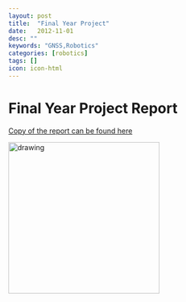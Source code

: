 ```yaml
---
layout: post
title:  "Final Year Project"
date:   2012-11-01
desc: ""
keywords: "GNSS,Robotics"
categories: [robotics]
tags: []
icon: icon-html
---
```

<style>
p.ex1 {
 width: 100%;
  margin-left: auto;
   margin-right: auto;
  max-width: 800px;


}
p.ex2 {
  padding-top: 50px;
  padding-right: 250px;
  padding-bottom: 50px;
  padding-left: 250px;
}

div.d {
  text-align: justify;
}
</style>
<body>
<div class = "d">
<h1> Final Year Project Report </h1>

<p class="ex1">

<a href="https://drive.google.com/open?id=0B0ZJQaZUAgXhRVVOZDRtRVVPMGVhZ0NuT1o3eFJqMTdwMWZZ"> Copy of the report can be found here </a>
</p>


<p class="ex1">

<img src="{{ site.img_path }}/blog/FinalYearProject.jpg" alt="drawing" width="300"/><br>

</p>
